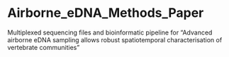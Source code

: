 # Airborne_eDNA_Methods_Paper
Multiplexed sequencing files and bioinformatic pipeline for “Advanced airborne eDNA sampling allows robust spatiotemporal characterisation of vertebrate communities”
